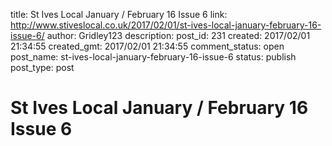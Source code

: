title: St Ives Local January / February 16 Issue 6
link: http://www.stiveslocal.co.uk/2017/02/01/st-ives-local-january-february-16-issue-6/
author: Gridley123
description: 
post_id: 231
created: 2017/02/01 21:34:55
created_gmt: 2017/02/01 21:34:55
comment_status: open
post_name: st-ives-local-january-february-16-issue-6
status: publish
post_type: post

# St Ives Local January / February 16 Issue 6


